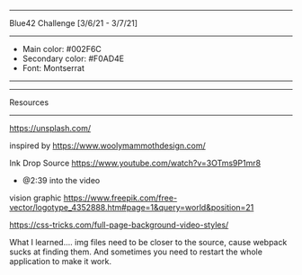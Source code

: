 *************************************

Blue42 Challenge [3/6/21 - 3/7/21]

*************************************
 
- Main color: #002F6C
- Secondary color: #F0AD4E
- Font: Montserrat

**************************************


*********************
Resources
*********************
https://unsplash.com/

inspired by
https://www.woolymammothdesign.com/

Ink Drop Source
https://www.youtube.com/watch?v=3OTms9P1mr8 
 - @2:39 into the video

vision graphic
https://www.freepik.com/free-vector/logotype_4352888.htm#page=1&query=world&position=21

https://css-tricks.com/full-page-background-video-styles/



What I learned.... img files need to be closer to the source, cause webpack sucks at finding them. And sometimes you need to restart the whole application to make it work.